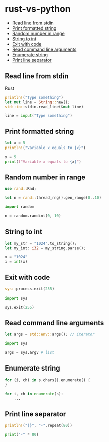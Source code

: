 # rust-vs-python

* [Read line from stdin](https://github.com/panpilkarz/rust-vs-python/blob/main/README.md#read-line-from-stdin)
* [Print formatted string](https://github.com/panpilkarz/rust-vs-python/blob/main/README.md#print-formatted-string)
* [Random number in range](https://github.com/panpilkarz/rust-vs-python/blob/main/README.md#random-number-in-range)
* [String to int](https://github.com/panpilkarz/rust-vs-python/blob/main/README.md#string-to-int)
* [Exit with code](https://github.com/panpilkarz/rust-vs-python/blob/main/README.md#exit-with-code)
* [Read command line arguments](https://github.com/panpilkarz/rust-vs-python/blob/main/README.md#read-command-line-arguments)
* [Enumerate string](https://github.com/panpilkarz/rust-vs-python/blob/main/README.md#enumerate-string)
* [Print line separator](https://github.com/panpilkarz/rust-vs-python/blob/main/README.md#print-line-separator)

## Read line from stdin

Rust
```rs
println!("Type something")
let mut line = String::new();
std::io::stdin.read_line(&mut line)
```

```py
line = input("Type something")
```

## Print formatted string

```rs
let x = 5
println!("Variable x equals to {x}")
```

```py
x = 5
print(f"Variable x equals to {x}")
```

## Random number in range

```rs
use rand::Rnd;

let n = rand::thread_rng().gen_range(0..10)
```

```py
import random

n = random.randint(0, 10)
```

## String to int

```rs
let my_str = "1024".to_string();
let my_int: i32 = my_string.parse();
```

```py
x = "1024"
i = int(x)
```

## Exit with code

```rs
sys::process.exit(255)
```

```py
import sys

sys.exit(255)
```

## Read command line arguments

```rs
let args = std::env::args(); // iterator
```

```py
import sys

args = sys.argv # list
```

## Enumerate string

```rs
for (i, ch) in s.chars().enumerate() {
}
```

```py
for i, ch in enumerate(s):
    ...
```

## Print line separator

```rs
println!("{}", "-".repeat(80))
```

```py
print("-" * 80)
```
